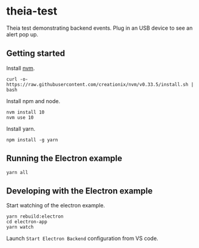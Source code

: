 # theia-test

Theia test demonstrating backend events. Plug in an USB device to see an alert pop up.

## Getting started

Install [nvm](https://github.com/creationix/nvm#install-script).

    curl -o- https://raw.githubusercontent.com/creationix/nvm/v0.33.5/install.sh | bash

Install npm and node.

    nvm install 10
    nvm use 10

Install yarn.

    npm install -g yarn

## Running the Electron example

    yarn all

## Developing with the Electron example

Start watching of the electron example.

    yarn rebuild:electron
    cd electron-app
    yarn watch

Launch `Start Electron Backend` configuration from VS code.
